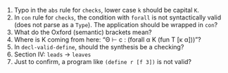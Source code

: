1. Typo in the `abs` rule for `checks`, lower case `k` should be capital `K`.
2. In `con` rule for `checks`, the condition with `forall` is not syntactically valid (does not parse as a `Type`). The application should be wrapped in `con`?
3. What do the Oxford (semantic) brackets mean?
4. Where is K coming from here: “Θ ⊢ c : (forall α K (fun T [κ α]))”?
5. In `decl-valid-define`, should the synthesis be a checking?
6. Section IV: `leads` -> `leaves`
7. Just to confirm, a program like `(define r [f 3])` is not valid?
